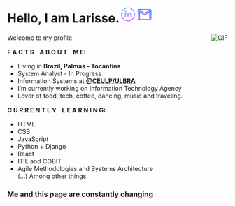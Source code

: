 

<!--
**larissealves/larissealves** is a ✨ _special_ ✨ repository because its `README.md` (this file) appears on your GitHub profile.
Here are some ideas to get you started:
### Hi there 👋
- 🔭 I’m currently working on ...
- 🌱 I’m currently learning ...
- 👯 I’m looking to collaborate on ...
- 🤔 I’m looking for help with ...
- 💬 Ask me about ...
- 📫 How to reach me: ...
- 😄 Pronouns: ...
- ⚡ Fun fact: ...
-->
# Hello, I am Larisse.<a href="https://www.linkedin.com/in/larissealves/" target="_blank"><img src="https://github.com/larissealves/icons/blob/master/icons8-linkedin-circundado-64.png" width="38"></a><a href="mailto:alves.larisser@gmail.com" target="_blank"><img src="https://github.com/larissealves/icons/blob/master/ICONGG.png" width="38" ></a>




<img align="right" alt="GIF" src="https://user-images.githubusercontent.com/40678352/89720222-41cd6600-d9a6-11ea-89f1-225bf9c94965.gif">

 
Welcome to my profile

**F A C T SㅤA B O U TㅤM E:**
  * Living in <strong> Brazil, Palmas - Tocantins </strong>
  * System Analyst - In Progress
  * Information Systems at <strong> <a href="http://ulbra-to.br/"> @CEULP/ULBRA </a> </strong>
  * I’m currently working on Information Technology Agency <br>
  * Lover of food, tech, coffee, dancing, music and traveling.
 

**C U R R E N T L YㅤL E A R N I N G:**
 * HTML
 * CSS
 * JavaScript
 * Python + Django
 * React 
 * ITIL and COBIT
 * Agile Methodologies and Systems Architecture <br />
 (...) Among other things
  
### Me and this page are constantly changing
